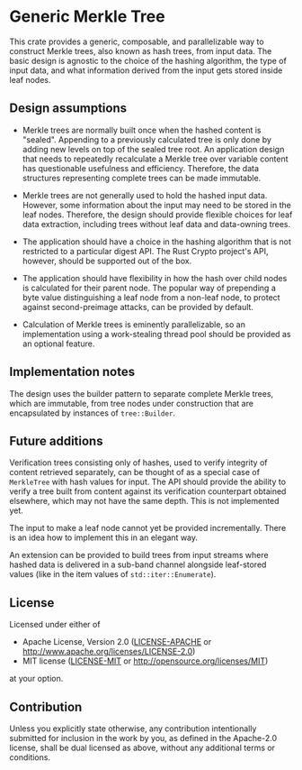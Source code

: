 # Generic Merkle Tree

This crate provides a generic, composable, and parallelizable way to
construct Merkle trees, also known as hash trees, from input data.
The basic design is agnostic to the choice of the hashing algorithm,
the type of input data, and what information derived from the input
gets stored inside leaf nodes.

## Design assumptions

* Merkle trees are normally built once when the hashed content is
  "sealed". Appending to a previously calculated tree is only done by adding
  new levels on top of the sealed tree root. An application design that needs
  to repeatedly recalculate a Merkle tree over variable content has
  questionable usefulness and efficiency. Therefore, the data structures
  representing complete trees can be made immutable.

* Merkle trees are not generally used to hold the hashed input data.
  However, some information about the input may need to be stored in the
  leaf nodes. Therefore, the design should provide flexible choices for
  leaf data extraction, including trees without leaf data and data-owning
  trees.

* The application should have a choice in the hashing algorithm that is
  not restricted to a particular digest API. The Rust Crypto project's API,
  however, should be supported out of the box.

* The application should have flexibility in how the hash over child nodes
  is calculated for their parent node. The popular way of prepending a byte
  value distinguishing a leaf node from a non-leaf node, to protect against
  second-preimage attacks, can be provided by default.

* Calculation of Merkle trees is eminently parallelizable, so an
  implementation using a work-stealing thread pool should be provided
  as an optional feature.

## Implementation notes

The design uses the builder pattern to separate complete Merkle trees,
which are immutable, from tree nodes under construction that are
encapsulated by instances of `tree::Builder`.

## Future additions

Verification trees consisting only of hashes, used to verify integrity of
content retrieved separately, can be thought of as a special case of
`MerkleTree` with hash values for input. The API should provide the ability
to verify a tree built from content against its verification counterpart
obtained elsewhere, which may not have the same depth. This is not implemented
yet.

The input to make a leaf node cannot yet be provided incrementally. There is
an idea how to implement this in an elegant way.

An extension can be provided to build trees from input streams where
hashed data is delivered in a sub-band channel alongside leaf-stored values
(like in the item values of `std::iter::Enumerate`).

## License

Licensed under either of

 * Apache License, Version 2.0
   ([LICENSE-APACHE](LICENSE-APACHE) or http://www.apache.org/licenses/LICENSE-2.0)
 * MIT license
   ([LICENSE-MIT](LICENSE-MIT) or http://opensource.org/licenses/MIT)

at your option.

## Contribution

Unless you explicitly state otherwise, any contribution intentionally submitted
for inclusion in the work by you, as defined in the Apache-2.0 license, shall be
dual licensed as above, without any additional terms or conditions.
